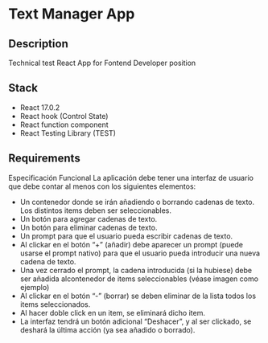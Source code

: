 # Text Manager App
## Description
Technical test React App for Fontend Developer position
## Stack
* React 17.0.2
* React hook (Control State)
* React function component
* React Testing Library (TEST)

## Requirements
Especificación Funcional
La aplicación debe tener una interfaz de usuario que debe contar al menos con los siguientes elementos:
* Un contenedor donde se irán añadiendo o borrando cadenas de texto.
Los distintos items deben ser seleccionables.
* Un botón para agregar cadenas de texto.
* Un botón para eliminar cadenas de texto.
* Un prompt para que el usuario pueda escribir cadenas de texto.
* Al clickar en el botón “+” (añadir) debe aparecer un prompt (puede
usarse el prompt nativo) para que el usuario pueda introducir una nueva
cadena de texto.
* Una vez cerrado el prompt, la cadena introducida (si la hubiese) debe ser
añadida alcontenedor de items seleccionables (véase imagen como
ejemplo)
* Al clickar en el botón “-” (borrar) se deben eliminar de la lista todos los
items seleccionados.
* Al hacer doble click en un item, se eliminará dicho item.
* La interfaz tendrá un botón adicional “Deshacer”, y al ser clickado, se
deshará la última acción (ya sea añadido o borrado).
